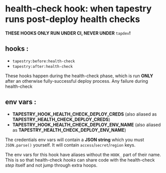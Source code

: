 # health-check hook: when tapestry runs post-deploy health checks

**THESE HOOKS ONLY RUN UNDER CI, NEVER UNDER** `tapdev`**!**

## hooks :
* `tapestry:before:health-check`
* `tapestry:after:health-check`

These hooks happen during the health-check phase, which is run **ONLY** after an otherwise fully-successful deploy process. Any failure during health-check

## env vars :

* **TAPESTRY_HOOK_HEALTH_CHECK_DEPLOY_CREDS** (also aliased as **TAPESTRY_HEALTH_CHECK_DEPLOY_CREDS**)
* **TAPESTRY_HOOK_HEALTH_CHECK_DEPLOY_ENV_NAME** (also aliased as **TAPESTRY_HEALTH_CHECK_DEPLOY_ENV_NAME**)

The credentials env vars will contain a **JSON string** which you must `JSON.parse()` yourself. It will contain `access`/`secret`/`region` keys.

The env vars for this hook have aliases without the `HOOK_` part of their name. This is so that health-check *hooks* can share code with the health-check *step* itself and not jump through extra hoops.
